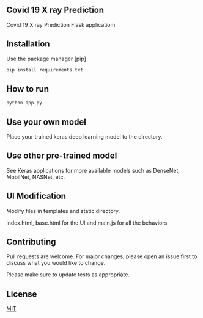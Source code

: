 ## Covid 19 X ray Prediction 

Covid 19 X ray Prediction Flask applicatiom

## Installation

Use the package manager [pip]

```bash
pip install requirements.txt
```

## How to run

```python
python app.py
```

## Use your own model
Place your trained keras deep learning model to the directory.

## Use other pre-trained model
See Keras applications for more available models such as DenseNet, MobilNet, NASNet, etc.

## UI Modification
Modify files in templates and static directory.

index.html, base.html for the UI and main.js for all the behaviors

## Contributing
Pull requests are welcome. For major changes, please open an issue first to discuss what you would like to change.

Please make sure to update tests as appropriate.

## License
[MIT](https://choosealicense.com/licenses/mit/)
